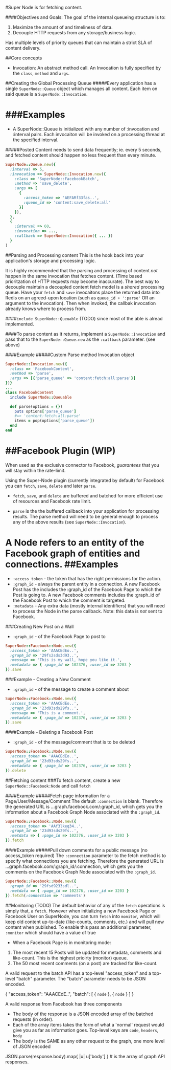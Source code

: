 #Super Node is for fetching content.

####Objectives and Goals:
The goal of the internal queueing structure is to:

1. Maximize the amount of and timeliness of data.
2. Decouple HTTP requests from any storage/business logic. 

Has multiple levels of priority queues that can maintain a strict SLA of content delivery.

##Core concepts
- Invocation: An abstract method call. An Invocation is fully specified by the `class`, `method` and `args`.


##Creating the Global Processing Queue
#####Every application has a single `SuperNode::Queue` object which manages all content. Each item on said queue is a `SuperNode::Invocation`.

###Examples
====
- A SuperNode::Queue is initialized with any number of :invocation and :interval pairs. Each invocaiton will be invoked on a processing thread at the specified interval.

#####Posted Content needs to send data frequently; ie. every 5 seconds, and fetched content should happen no less frequent than every minute.

```ruby
SuperNode::Queue.new({
  :interval => 5,
  :invocation => SuperNode::Invocation.new({
    :class => 'SuperNode::FacebookBatch',
    :method => 'save_delete',
    :args => [
      {
        :access_token => 'AEFARf33fas..',
        :queue_id => 'content:save_delete:all'
      }]
    }),
  },
  { 
    :interval => 60,
    :invocation => ...,
    :callback => SuperNode::Invocation({ ... })
  }
)
```

##Parsing and Processing content
This is the hook back into your application's storage and processing logic.

It is highly recommended that the parsing and processing of content _not_ happen in the same invocation that fetches content. (Time based prioritzation of HTTP requests may become inaccurate).
The best way to decouple maintain a decoupled content fetch model is a _shared_ processing queue. Have your `fetch` and `save` invocaitons place the returned data into Redis on an agreed-upon location (such as `queue_id + ':parse'` OR an argument to the invocation). Then when invoked, the callbak invocation already knows where to process from. 

####`include SuperNode::Queuable` (TODO) since most of the able is alread implemented.

####To parse content as it returns, implement a `SuperNode::Invocation` and pass that to the `SuperNode::Queue.new` as the `:callback` parameter. (see above)

####Example
#####Custom Parse method Invocation object

```ruby
SuperNode::Invocation.new({
  :class => 'FacebookContent',
  :method => 'parse',
  :args => [{'parse_queue' => 'content:fetch:all:parse'}]
})}
...
class FacebookContent
  include SuperNode::Queuable

  def parse(options = {})
    puts options['parse_queue']
    #=> 'content:fetch:all:parse'
    items = pop(options['parse_queue'])
  end
end
```

##Facebook Plugin (WIP)
====
When used as the exclusive connector to Facebook, _guarantees_ that you will stay within the rate-limit. 

Using the Super-Node plugin (currently integrated by default) for Facebook you can `fetch`, `save`, `delete` and later `parse`.

- `fetch`, `save`, and `delete` are buffered and batched for more efficient use of resources and Facebook rate limit.

- `parse` is the the buffered callback into your application for processing results. The parse method will need to be general enough to process any of the above results (see `SuperNode::Invocation`).

A Node refers to an entity of the Facebook graph of entities and connections.
##Examples
====

- `:access_token` - the token that has the right permissions for the action.
- `:graph_id` - always the parent entity in a connection. A new Facebook Post has the includes the :graph_id of the Facebook Page to which the Post is going to. A new Facebook comments includes the :graph_id of the Facebook Post to which the comment is targeted.
- `:metadata` - Any extra data (mostly internal identifiers) that you will need to process the Node in the parse callback. Note: this data is _not_ sent to Facebook.

###Creating New Post on a Wall
- `:graph_id` - of the Facebook Page to post to

```ruby
SuperNode::Facebook::Node.new({
  :access_token => 'AAACEdEo..',
  :graph_id => '29fs2sds3d93..',
  :message => 'This is my wall, hope you like it.',
  :metadata => { :page_id => 102376, :user_id => 3203 }
}).save
```

###Example - Creating a New Comment
- `:graph_id` - of the message to create a comment about

```ruby
SuperNode::Facebook::Node.new({
  :access_token => 'AAACEdEo..',
  :graph_id => '23d93sds29fs..',
  :message => 'This is a comment.',
  :metadata => { :page_id => 102376, :user_id => 3203 }
}).save
```

####Example - Deleting a Facebook Post
- `:graph_id` - of the message/comment that is to be deleted

```ruby
SuperNode::Facebook::Node.new({
  :access_token => 'AAACEdEo..',
  :graph_id => '23d93sds29fs..',
  :metadata => { :page_id => 102376, :user_id => 3203 }
}).delete
```

##Fetching content
###To fetch content, create a new `SuperNode::Facebook:Node` and call `fetch`

####Example
#####Fetch page information for a Page/User/Message/Comment
The default `:connection` is blank. Therefore the generated URL is ...graph.facebook.com/:graph_id, which gets you the information about a Facebook Graph Node associated with the `:graph_id`.

```ruby
SuperNode::Facebook::Node.new({
  :access_token => 'AAf3lkeq34..',
  :graph_id => '23d93sds29fs..',
  :metdata => { :page_id => 102376, :user_id => 3203 }
}).fetch
```

####Example
#####Pull down comments for a public message (no access_token required)
The `:connection` parameter to the fetch method is to specify what connections you are fetching.
Therefore the generated URL is ...graph.facebook.com/:graph_id/:connection, which gets you the comments on the Facebook Graph Node associated with the `:graph_id`.

```ruby
SuperNode::Facebook::Node.new({
  :graph_id => '29fsd9233sdl..',
  :metdata => { :page_id => 102376, :user_id => 3203 }
}).fetch(:connection => 'comments')
```

##Monitoring (TODO)
The default behavior of any of the `fetch` operations is simply that, a `fetch`. However when initializing a new Facebook Page or Facebook User on SuperNode, you can turn `fetch` into `monitor`, which will keep old content up-to-date (like-counts, comments, etc.) and will pull new content when published. To enable this pass an additional parameter, `:monitor` which should have a value of true

- When a Facebook Page is in monitoring mode:

1. The most recent 15 Posts will be updated for metadata, comments and like-count. This is the highest prioirty (monitor) queue.
2. The 50 most recent comments (on a post) are tracked for like-count.

A valid request to the batch API has a top-level "access_token" and a top-level "batch" parameter. The "batch" parameter needs to be JSON encoded.

{
  "access_token": "AAACEdE..",
  "batch": 
  [
    { `node` },
    { `node` }
  ]
}

A valid response from Facebook has three components
- The body of the response is a JSON encoded array of the batched requests (in order).
- Each of the array items takes the form of what a 'normal' request would give you as far as information goes. Top-level keys are `code`, `headers`, `body`
- The body is the SAME as any other request to the graph, one more level of JSON encoded

JSON.parse(response.body).map{ |u| u['body'] } # is the array of graph API responses.

